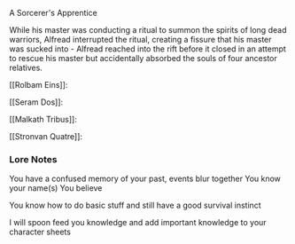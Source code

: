 A Sorcerer's Apprentice

While his master was conducting a ritual to summon the spirits of long dead warriors, Alfread interrupted the ritual, creating a fissure that his master was sucked into - Alfread reached into the rift before it closed in an attempt to rescue his master but accidentally absorbed the souls of four ancestor relatives.

[[Rolbam Eins]]: 

[[Seram Dos]]: 

[[Malkath Tribus]]: 

[[Stronvan Quatre]]: 


### Lore Notes

You have a confused memory of your past, events blur together 
You know your name(s)
You believe


You know how to do basic stuff and still have a good survival instinct

I will spoon feed you knowledge and add important knowledge to your character sheets
